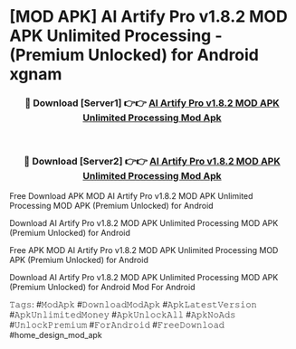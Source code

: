 # [MOD APK] AI Artify Pro v1.8.2 MOD APK Unlimited Processing - (Premium Unlocked) for Android xgnam



<div align="center">
<h3>🔴 Download [Server1] 👉👉 <a href="https://momento.my/?title=AI_Artify_Pro_v1.8.2_MOD_APK_Unlimited_Processing">AI Artify Pro v1.8.2 MOD APK Unlimited Processing Mod Apk</a></h3><br>

<h3>🔴 Download [Server2] 👉👉 <a href="https://momento.my/?title=AI_Artify_Pro_v1.8.2_MOD_APK_Unlimited_Processing">AI Artify Pro v1.8.2 MOD APK Unlimited Processing Mod Apk</a></h3>
</div>



Free Download APK MOD AI Artify Pro v1.8.2 MOD APK Unlimited Processing MOD APK (Premium Unlocked) for Android

Download AI Artify Pro v1.8.2 MOD APK Unlimited Processing MOD APK (Premium Unlocked) for Android

Free APK MOD AI Artify Pro v1.8.2 MOD APK Unlimited Processing MOD APK (Premium Unlocked) for Android

Download AI Artify Pro v1.8.2 MOD APK Unlimited Processing MOD APK (Premium Unlocked) for Android Mod For Android

𝚃𝚊𝚐𝚜: #𝙼𝚘𝚍𝙰𝚙𝚔 #𝙳𝚘𝚠𝚗𝚕𝚘𝚊𝚍𝙼𝚘𝚍𝙰𝚙𝚔 #𝙰𝚙𝚔𝙻𝚊𝚝𝚎𝚜𝚝𝚅𝚎𝚛𝚜𝚒𝚘𝚗 #𝙰𝚙𝚔𝚄𝚗𝚕𝚒𝚖𝚒𝚝𝚎𝚍𝙼𝚘𝚗𝚎𝚢 #𝙰𝚙𝚔𝚄𝚗𝚕𝚘𝚌𝚔𝙰𝚕𝚕 #𝙰𝚙𝚔𝙽𝚘𝙰𝚍𝚜 #𝚄𝚗𝚕𝚘𝚌𝚔𝙿𝚛𝚎𝚖𝚒𝚞𝚖 #𝙵𝚘𝚛𝙰𝚗𝚍𝚛𝚘𝚒𝚍 #𝙵𝚛𝚎𝚎𝙳𝚘𝚠𝚗𝚕𝚘𝚊𝚍 #home_design_mod_apk
